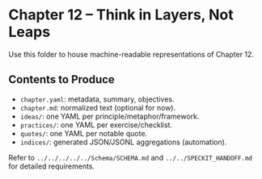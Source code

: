 # Chapter 12 – Think in Layers, Not Leaps

Use this folder to house machine-readable representations of Chapter 12.

## Contents to Produce
- `chapter.yaml`: metadata, summary, objectives.
- `chapter.md`: normalized text (optional for now).
- `ideas/`: one YAML per principle/metaphor/framework.
- `practices/`: one YAML per exercise/checklist.
- `quotes/`: one YAML per notable quote.
- `indices/`: generated JSON/JSONL aggregations (automation).

Refer to `../../../../../Schema/SCHEMA.md` and `../../SPECKIT_HANDOFF.md` for detailed requirements.

